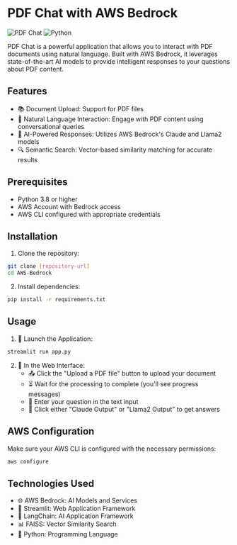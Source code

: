 # PDF Chat with AWS Bedrock

![PDF Chat](https://img.shields.io/badge/Status-Active-brightgreen)
![Python](https://img.shields.io/badge/Python-3.8+-blue)

PDF Chat is a powerful application that allows you to interact with PDF documents using natural language. Built with AWS Bedrock, it leverages state-of-the-art AI models to provide intelligent responses to your questions about PDF content.

## Features

- 📚 Document Upload: Support for PDF files
- 💬 Natural Language Interaction: Engage with PDF content using conversational queries
- 🤖 AI-Powered Responses: Utilizes AWS Bedrock's Claude and Llama2 models
- 🔍 Semantic Search: Vector-based similarity matching for accurate results

## Prerequisites

- Python 3.8 or higher
- AWS Account with Bedrock access
- AWS CLI configured with appropriate credentials

## Installation

1. Clone the repository:
```bash
git clone [repository-url]
cd AWS-Bedrock
```

2. Install dependencies:
```bash
pip install -r requirements.txt
```

## Usage

1. 🚀 Launch the Application:
```bash
streamlit run app.py
```

2. 📝 In the Web Interface:
   - 📤 Click the "Upload a PDF file" button to upload your document
   - ⏳ Wait for the processing to complete (you'll see progress messages)
   - 📝 Enter your question in the text input
   - 🤖 Click either "Claude Output" or "Llama2 Output" to get answers

## AWS Configuration

Make sure your AWS CLI is configured with the necessary permissions:
```bash
aws configure
```

## Technologies Used

- 🌐 AWS Bedrock: AI Models and Services
- 📱 Streamlit: Web Application Framework
- 🤖 LangChain: AI Application Framework
- 📊 FAISS: Vector Similarity Search
- 🐍 Python: Programming Language

